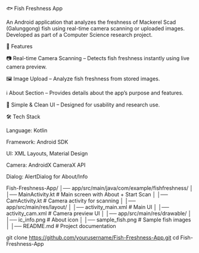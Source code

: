 🐟 Fish Freshness App

An Android application that analyzes the freshness of Mackerel Scad (Galunggong) fish using real-time camera scanning or uploaded images.
Developed as part of a Computer Science research project.

📌 Features

📷 Real-time Camera Scanning – Detects fish freshness instantly using live camera preview.

🖼 Image Upload – Analyze fish freshness from stored images.

ℹ️ About Section – Provides details about the app’s purpose and features.

🎨 Simple & Clean UI – Designed for usability and research use.

🛠 Tech Stack

Language: Kotlin

Framework: Android SDK

UI: XML Layouts, Material Design

Camera: AndroidX CameraX API

Dialog: AlertDialog for About/Info

Fish-Freshness-App/
│── app/src/main/java/com/example/fishfreshness/
│   │── MainActivity.kt       # Main screen with About + Start Scan
│   │── CamActivity.kt        # Camera activity for scanning
│
│── app/src/main/res/layout/
│   │── activity_main.xml     # Main UI
│   │── activity_cam.xml      # Camera preview UI
│
│── app/src/main/res/drawable/
│   │── ic_info.png           # About icon
│   │── sample_fish.png       # Sample fish images
│
│── README.md                 # Project documentation


git clone https://github.com/yourusername/Fish-Freshness-App.git
cd Fish-Freshness-App
